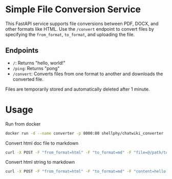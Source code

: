 # Simple File Conversion Service

This FastAPI service supports file conversions between PDF, DOCX, and other formats like HTML. Use the `/convert` endpoint to convert files by specifying the `from_format`, `to_format`, and uploading the file.

## Endpoints
- `/`: Returns "hello, world!"
- `/ping`: Returns "pong"
- `/convert`: Converts files from one format to another and downloads the converted file.

Files are temporarily stored and automatically deleted after 1 minute.

# Usage

Run from docker

```bash
docker run -d --name converter -p 8000:80 shellphy/chatwiki_converter
```

Convert html doc file to markdown

```bash
curl -X POST -F "from_format=html" -F "to_format=md" -F "file=@/path/to/example.html" http://127.0.0.1:8000/convert --output result.md
```

Convert html string to markdown

```bash
curl -X POST -F "from_format=html" -F "to_format=md" -F "content=hello,world" http://127.0.0.1:8000/convert --output result.md
```
